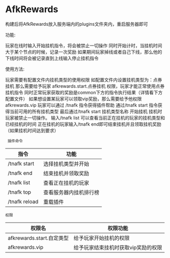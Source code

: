 # AfkRewards
构建后将AfkRewards放入服务端内的plugins文件夹内，重启服务器即可

功能:

玩家在线时输入开始挂机指令，将会被禁止一切操作
同时开始计时，当挂机时间大于某个节点的时候，记录一次奖励
如果期间玩家掉线或者自己下线，那么他的下线时间将会被记录直到上线输入停止挂机指令

使用方法:

玩家需要有配置文件内挂机类型的使用权限
如配置文件内设置挂机类型为：点券挂机
那么需要给予玩家 afkrewards.start.点券挂机 权限，玩家才能正常使用点券挂机指令
同时正常玩家获取的奖励是common下方的指令执行结果（详情看下方配置文件）
如果想设置某玩家可以领取vip奖励，那么需要给予他权限 afkrewards.vip
玩家可以通过 /tnafk 指令获得插件帮助
通过/tnafk start 指令获得当前可用的所有挂机类型
最后通过/tnafk start 挂机类型名称 开始挂机
挂机时玩家被禁止一切操作。
输入/tnafk list 可以查看当前正在挂机的玩家的挂机类型和已经挂机的时间
正在挂机的玩家输入/tnafk end即可结束挂机并且领取挂机奖励（如果挂机时间达到要求）

     插件命令
| 指令            | 功能          |
|---------------|-------------|
| /tnafk start  | 选择挂机类型并开始   |
| /tnafk end    | 结束挂机并领取奖励   |
| /tnafk list   | 查看正在挂机的玩家   |
| /tnafk top    | 查看服务器内挂机排行榜 |
| /tnafk reload | 重载插件        |

    权限
| 权限名                   | 权限功能                |
|-----------------------|---------------------|
| afkrewards.start.自定类型 | 给予玩家开始挂机的权限         |
| afkrewards.vip        | 给予玩家结束挂机时获取vip奖励的权限 |



























